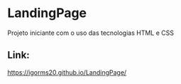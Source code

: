 # LandingPage
Projeto iniciante com o uso das tecnologias HTML e CSS

## Link:
https://igorms20.github.io/LandingPage/

